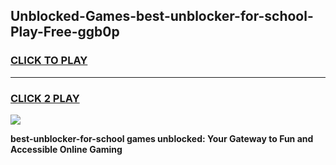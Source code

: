 
## Unblocked-Games-best-unblocker-for-school-Play-Free-ggb0p
<h3>
<a href="https://premium76.site?title=best-unblocker-for-school&ref=21A">CLICK TO PLAY</a></h3>
<hr>

<h3>
<a href="https://premium76.site?title=best-unblocker-for-school&ref=21A">CLICK 2 PLAY</a>
  
</h3>

<a href="https://premium76.site?title=best-unblocker-for-school&ref=21A"><img src="https://clearcache.store/games.png"></a>


**best-unblocker-for-school games unblocked: Your Gateway to Fun and Accessible Online Gaming**
